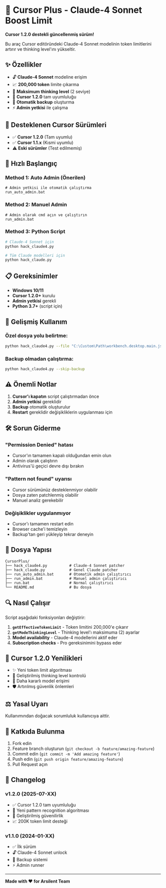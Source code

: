 # 🚀 Cursor Plus - Claude-4 Sonnet Boost Limit

**Cursor 1.2.0 destekli güncellenmiş sürüm!**

Bu araç Cursor editöründeki Claude-4 Sonnet modelinin token limitlerini artırır ve thinking level'ını yükseltir.

## ✨ Özellikler

- 🔓 **Claude-4 Sonnet** modeline erişim
- 📈 **200,000 token** limite çıkarma  
- 🧠 **Maksimum thinking level** (2 seviye)
- 🔄 **Cursor 1.2.0** tam uyumluluğu
- 💾 **Otomatik backup** oluşturma
- ⚡ **Admin yetkisi** ile çalışma

## 🎯 Desteklenen Cursor Sürümleri

- ✅ **Cursor 1.2.0** (Tam uyumlu)
- ✅ **Cursor 1.1.x** (Kısmi uyumlu)
- ⚠️ **Eski sürümler** (Test edilmemiş)

## 🚀 Hızlı Başlangıç

### Method 1: Auto Admin (Önerilen)
```batch
# Admin yetkisi ile otomatik çalıştırma
run_auto_admin.bat
```

### Method 2: Manuel Admin
```batch
# Admin olarak cmd açın ve çalıştırın
run_admin.bat
```

### Method 3: Python Script
```bash
# Claude-4 Sonnet için
python hack_claude4.py

# Tüm Claude modelleri için
python hack_claude.py
```

## 📋 Gereksinimler

- **Windows 10/11**
- **Cursor 1.2.0+** kurulu
- **Admin yetkisi** gerekli
- **Python 3.7+** (script için)

## 🔧 Gelişmiş Kullanım

### Özel dosya yolu belirtme:
```bash
python hack_claude4.py --file "C:\Custom\Path\workbench.desktop.main.js"
```

### Backup olmadan çalıştırma:
```bash
python hack_claude4.py --skip-backup
```

## ⚠️ Önemli Notlar

1. **Cursor'ı kapatın** script çalıştırmadan önce
2. **Admin yetkisi** gereklidir
3. **Backup** otomatik oluşturulur
4. **Restart** gereklidir değişikliklerin uygulanması için

## 🛠️ Sorun Giderme

### "Permission Denied" hatası
- Cursor'ın tamamen kapalı olduğundan emin olun
- Admin olarak çalıştırın
- Antivirus'ü geçici devre dışı bırakın

### "Pattern not found" uyarısı  
- Cursor sürümünüz desteklenmiyor olabilir
- Dosya zaten patchlenmiş olabilir
- Manuel analiz gerekebilir

### Değişiklikler uygulanmıyor
- Cursor'ı tamamen restart edin
- Browser cache'i temizleyin
- Backup'tan geri yükleyip tekrar deneyin

## 📁 Dosya Yapısı

```
CursorPlus/
├── hack_claude4.py          # Claude-4 Sonnet patcher
├── hack_claude.py           # Genel Claude patcher  
├── run_auto_admin.bat       # Otomatik admin çalıştırıcı
├── run_admin.bat            # Manuel admin çalıştırıcı
├── run.bat                  # Normal çalıştırıcı
└── README.md                # Bu dosya
```

## 🔍 Nasıl Çalışır

Script aşağıdaki fonksiyonları değiştirir:

1. **`getEffectiveTokenLimit`** - Token limitini 200,000'e çıkarır
2. **`getModeThinkingLevel`** - Thinking level'ı maksimuma (2) ayarlar  
3. **Model availability** - Claude-4 modellerini aktif eder
4. **Subscription checks** - Pro gereksinimini bypass eder

## 🎨 Cursor 1.2.0 Yenilikleri

- ✨ Yeni token limit algoritması
- 🔧 Geliştirilmiş thinking level kontrolü
- 🚀 Daha kararlı model erişimi
- 🛡️ Artırılmış güvenlik önlemleri

## ⚖️ Yasal Uyarı

Kullanımından doğacak sorumluluk kullanıcıya aittir.

## 🤝 Katkıda Bulunma

1. Fork edin
2. Feature branch oluşturun (`git checkout -b feature/amazing-feature`)
3. Commit edin (`git commit -m 'Add amazing feature'`)
4. Push edin (`git push origin feature/amazing-feature`)
5. Pull Request açın

## 📝 Changelog

### v1.2.0 (2025-07-XX)
- ✅ Cursor 1.2.0 tam uyumluluğu
- 🔧 Yeni pattern recognition algoritması
- 🚀 Geliştirilmiş güvenilirlik
- 📈 200K token limit desteği

### v1.1.0 (2024-01-XX)  
- ✅ İlk sürüm
- 🔓 Claude-4 Sonnet unlock
- 💾 Backup sistemi
- ⚡ Admin runner

---

**Made with ❤️ for Arsilent Team**
